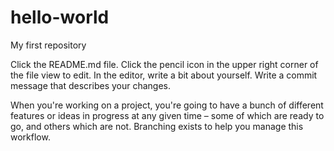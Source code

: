 # hello-world
My first repository

Click the README.md file.
Click the
pencil icon in the upper right corner of the file view to edit.
In the editor, write a bit about yourself.
Write a commit message that describes your changes.

When you're working on a project, you're going to have a bunch of different features or ideas in progress at any given time – some of which are ready to go, and others which are not. Branching exists to help you manage this workflow.
